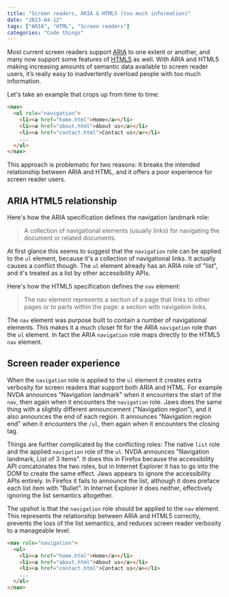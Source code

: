 ```yaml
---
title: "Screen readers, ARIA & HTML5 (too much information)"
date: "2013-04-12"
tags: ["ARIA", "HTML", "Screen readers"]
categories: "Code things"
---
```


Most current screen readers support [ARIA](https://www.w3.org/TR/wai-aria/) to one extent or another, and many now support some features of [HTML5](https://www.w3.org/TR/2011/WD-html5-20110525/) as well. With ARIA and HTML5 making increasing amounts of semantic data available to screen reader users, it’s really easy to inadvertently overload people with too much information.

Let's take an example that crops up from time to time:

```html
<nav>  
  <ul role="navigation">  
    <li><a href="home.html">Home</a></li>  
    <li><a href="about.html">About us</a></li>  
    <li><a href="contact.html">Contact us</a></li> 
    ...
  </ul>
</nav>
```

This approach is problematic for two reasons: It breaks the intended relationship between ARIA and HTML, and it offers a poor experience for screen reader users.

## ARIA HTML5 relationship

Here's how the ARIA specification defines the navigation landmark role:

> A collection of navigational elements (usually links) for navigating the document or related documents.

At first glance this seems to suggest that the `navigation` role can be applied to the `ul` element, because it's a collection of navigational links. It actually causes a conflict though. The `ul` element already has an ARIA role of "list", and it's treated as a list by other accessibility APIs.

Here's how the HTML5 specification defines the `nav` element:

> The nav element represents a section of a page that links to other pages or to parts within the page: a section with navigation links.

The `nav` element was purpose built to contain a number of navigational elements. This makes it a much closer fit for the ARIA `navigation` role than the `ul` element. In fact the ARIA `navigation` role maps directly to the HTML5 `nav` element.

## Screen reader experience

When the `navigation` role is applied to the `ul` element it creates extra verbosity for screen readers that support both ARIA and HTML. For example NVDA announces "Navigation landmark" when it encounters the start of the `nav`, then again when it encounters the `navigation` role. Jaws does the same thing with a slightly different announcement ("Navigation region"), and it also announces the end of each region. It announces "Navigation region end" when it encounters the `/ul`, then again when it encounters the closing tag.

Things are further complicated by the conflicting roles: The native `list` role and the applied `navigation` role of the `ul`. NVDA announces "Navigation landmark, List of 3 items". It does this in Firefox because the accessibility API concatonates the two roles, but in Internet Explorer it has to go into the DOM to create the same effect. Jaws appears to ignore the accessibility APIs entirely. In Firefox it fails to announce the list, although it does preface each list item with "Bullet". In Internet Explorer it does neither, effectively ignoring the list semantics altogether.

The upshot is that the `navigation` role should be applied to the `nav` element. This represents the relationship between ARIA and HTML5 correctly, prevents the loss of the list semantics, and reduces screen reader verbosity to a manageable level.

```html
<nav role="navigation">  
  <ul>  
    <li><a href="home.html">Home</a></li>  
    <li><a href="about.html">About us</a></li>  
    <li><a href="contact.html">Contact us</a></li>  
    ...
  </ul>  
</nav>
```